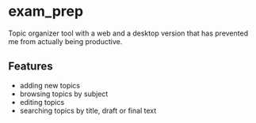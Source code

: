 # exam_prep
Topic organizer tool with a web and a desktop version that has prevented me from actually being productive.
## Features
- adding new topics
- browsing topics by subject
- editing topics
- searching topics by title, draft or final text
